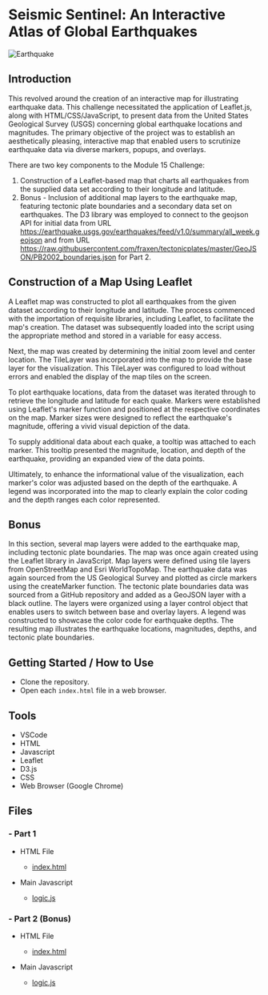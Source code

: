 # Seismic Sentinel: An Interactive Atlas of Global Earthquakes

![Earthquake](https://github.com/AnushDeCosta/leaflet-Global-Earthquake-Analysis/assets/67308030/c041164d-fdbf-4a56-b0df-56dda58e4dde)

## Introduction
This revolved around the creation of an interactive map for illustrating earthquake data. This challenge necessitated the application of Leaflet.js, along with HTML/CSS/JavaScript, to present data from the United States Geological Survey (USGS) concerning global earthquake locations and magnitudes. The primary objective of the project was to establish an aesthetically pleasing, interactive map that enabled users to scrutinize earthquake data via diverse markers, popups, and overlays.

There are two key components to the Module 15 Challenge:
1. Construction of a Leaflet-based map that charts all earthquakes from the supplied data set according to their longitude and latitude.
2. Bonus - Inclusion of additional map layers to the earthquake map, featuring tectonic plate boundaries and a secondary data set on earthquakes.
The D3 library was employed to connect to the geojson API for initial data from URL https://earthquake.usgs.gov/earthquakes/feed/v1.0/summary/all_week.geojson and from URL https://raw.githubusercontent.com/fraxen/tectonicplates/master/GeoJSON/PB2002_boundaries.json for Part 2.

## Construction of a Map Using Leaflet
A Leaflet map was constructed to plot all earthquakes from the given dataset according to their longitude and latitude. The process commenced with the importation of requisite libraries, including Leaflet, to facilitate the map's creation. The dataset was subsequently loaded into the script using the appropriate method and stored in a variable for easy access.

Next, the map was created by determining the initial zoom level and center location. The TileLayer was incorporated into the map to provide the base layer for the visualization. This TileLayer was configured to load without errors and enabled the display of the map tiles on the screen.

To plot earthquake locations, data from the dataset was iterated through to retrieve the longitude and latitude for each quake. Markers were established using Leaflet's marker function and positioned at the respective coordinates on the map. Marker sizes were designed to reflect the earthquake's magnitude, offering a vivid visual depiction of the data.

To supply additional data about each quake, a tooltip was attached to each marker. This tooltip presented the magnitude, location, and depth of the earthquake, providing an expanded view of the data points.

Ultimately, to enhance the informational value of the visualization, each marker's color was adjusted based on the depth of the earthquake. A legend was incorporated into the map to clearly explain the color coding and the depth ranges each color represented.

## Bonus
In this section, several map layers were added to the earthquake map, including tectonic plate boundaries. The map was once again created using the Leaflet library in JavaScript. Map layers were defined using tile layers from OpenStreetMap and Esri WorldTopoMap. The earthquake data was again sourced from the US Geological Survey and plotted as circle markers using the createMarker function. The tectonic plate boundaries data was sourced from a GitHub repository and added as a GeoJSON layer with a black outline. The layers were organized using a layer control object that enables users to switch between base and overlay layers. A legend was constructed to showcase the color code for earthquake depths. The resulting map illustrates the earthquake locations, magnitudes, depths, and tectonic plate boundaries.

## Getting Started / How to Use
- Clone the repository.
- Open each `index.html` file in a web browser.

## Tools
- VSCode
- HTML
- Javascript
- Leaflet
- D3.js
- CSS
- Web Browser (Google Chrome)

## Files
### - Part 1
- HTML File
  - [index.html](./Leaflet-Part-1/index.html)

- Main Javascript
  - [logic.js](./Leaflet-Part-1/static/js/logic.js)

### - Part 2 (Bonus)
- HTML File
  - [index.html](./Leaflet-Part-2/index.html)

- Main Javascript
  - [logic.js](./Leaflet-Part-2/static/js/logic.js)
